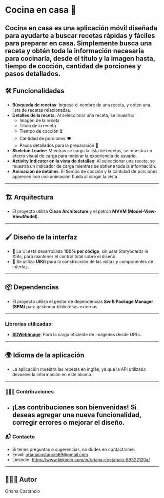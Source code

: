 # Cocina en casa 🍳

**Cocina en casa** es una aplicación móvil diseñada para ayudarte a buscar recetas rápidas y fáciles para preparar en casa. Simplemente busca una receta y obtén toda la información necesaria para cocinarla, desde el título y la imagen hasta, tiempo de cocción, cantidad de porciones y pasos detallados.
---
## 🛠️ Funcionalidades
- **Búsqueda de recetas**: Ingresa el nombre de una receta, y obtén una lista de recetas relacionadas.
- **Detalles de la receta**: Al seleccionar una receta, se muestra:
    - Imagen de la receta
    - Título de la receta
    - Tiempo de cocción ⏳
    - Cantidad de porciones 🍽️
    - Pasos detallados para la preparación 📜
 - **Skeleton Loader**: Mientras se carga la lista de recetas, se muestra un efecto visual de carga para mejorar la experiencia de usuario.
 - **Activity Indicator en la vista de detalles**: Al seleccionar una receta, se muestra un indicador de carga mientras se obtiene toda la información.
 - **Animación de detalles**: El tiempo de cocción y la cantidad de porciones aparecen con una animación fluida al cargar la vista. 
---
## 🏗️ Arquitectura
- El proyecto utiliza **Clean Architecture** y el patrón **MVVM (Model-View-ViewModel)**.
---
## 🖌️ Diseño de la interfaz
- 🎨 La UI está desarrollada **100% por código**, sin usar Storyboards ni XIBs, para mantener el control total sobre el diseño.
- 📱 Se utiliza **UIKit** para la construcción de las vistas y componentes de interfaz.
---
 ## 📦 Dependencias
- El proyecto utiliza el gestor de dependencias **Swift Package Manager (SPM)** para gestionar bibliotecas externas.
 ---
 ### Librerías utilizadas:
 - **[SDWebImage](https://github.com/SDWebImage/SDWebImage)**: Para la carga eficiente de imágenes desde URLs.
---
## 🌍 Idioma de la aplicación
- La aplicación muestra las recetas en inglés, ya que la API utilizada devuelve la información en este idioma. 
---
### 👩🏻‍💻 Contribuciones
- ¡Las contribuciones son bienvenidas! Si deseas agregar una nueva funcionalidad, corregir errores o mejorar el diseño.
  ---
### 📬 Contacto
- Si tenes preguntas o sugerencias, no dudes en contactarme:
 - Email: orianacostancio69@gmail.com
 - LinkedIn: https://www.linkedin.com/in/oriana-costancio-59322120a/ 
  ---
## 👩🏻‍💻 Autor
Oriana Costancio
